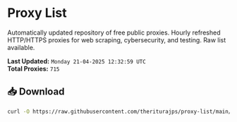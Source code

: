 # Proxy List

Automatically updated repository of free public proxies. Hourly refreshed HTTP/HTTPS proxies for web scraping, cybersecurity, and testing. Raw list available.

**Last Updated:** `Monday 21-04-2025 12:32:59 UTC`  
**Total Proxies:** `715`

## 📥 Download
```bash
curl -O https://raw.githubusercontent.com/theriturajps/proxy-list/main/proxies.txt

